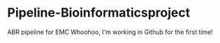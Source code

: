 # Pipeline-Bioinformaticsproject
ABR pipeline for EMC
Whoohoo, I'm working in Github for the first time!
